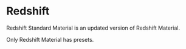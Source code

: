 # Redshift

Redshift Standard Material is an updated version of Redshift Material.

Only Redshift Material has presets.
